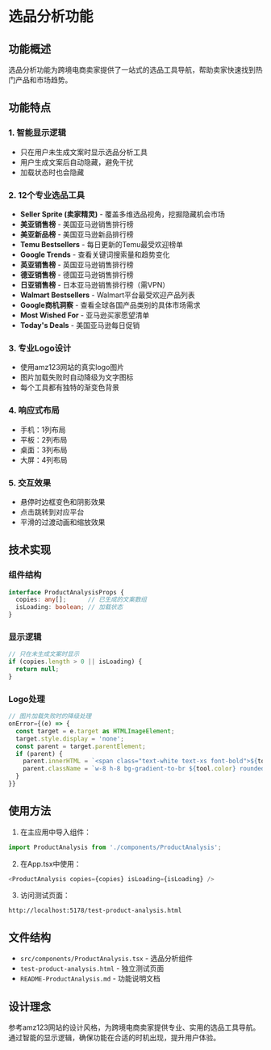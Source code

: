 # 选品分析功能

## 功能概述

选品分析功能为跨境电商卖家提供了一站式的选品工具导航，帮助卖家快速找到热门产品和市场趋势。

## 功能特点

### 1. 智能显示逻辑
- 只在用户未生成文案时显示选品分析工具
- 用户生成文案后自动隐藏，避免干扰
- 加载状态时也会隐藏

### 2. 12个专业选品工具
- **Seller Sprite (卖家精灵)** - 覆盖多维选品视角，挖掘隐藏机会市场
- **美亚销售榜** - 美国亚马逊销售排行榜
- **美亚新品榜** - 美国亚马逊新品排行榜
- **Temu Bestsellers** - 每日更新的Temu最受欢迎榜单
- **Google Trends** - 查看关键词搜索量和趋势变化
- **英亚销售榜** - 英国亚马逊销售排行榜
- **德亚销售榜** - 德国亚马逊销售排行榜
- **日亚销售榜** - 日本亚马逊销售排行榜（需VPN）
- **Walmart Bestsellers** - Walmart平台最受欢迎产品列表
- **Google商机洞察** - 查看全球各国产品类别的具体市场需求
- **Most Wished For** - 亚马逊买家愿望清单
- **Today's Deals** - 美国亚马逊每日促销

### 3. 专业Logo设计
- 使用amz123网站的真实logo图片
- 图片加载失败时自动降级为文字图标
- 每个工具都有独特的渐变色背景

### 4. 响应式布局
- 手机：1列布局
- 平板：2列布局
- 桌面：3列布局
- 大屏：4列布局

### 5. 交互效果
- 悬停时边框变色和阴影效果
- 点击跳转到对应平台
- 平滑的过渡动画和缩放效果

## 技术实现

### 组件结构
```typescript
interface ProductAnalysisProps {
  copies: any[];      // 已生成的文案数组
  isLoading: boolean; // 加载状态
}
```

### 显示逻辑
```typescript
// 只在未生成文案时显示
if (copies.length > 0 || isLoading) {
  return null;
}
```

### Logo处理
```typescript
// 图片加载失败时的降级处理
onError={(e) => {
  const target = e.target as HTMLImageElement;
  target.style.display = 'none';
  const parent = target.parentElement;
  if (parent) {
    parent.innerHTML = `<span class="text-white text-xs font-bold">${tool.name.charAt(0)}</span>`;
    parent.className = `w-8 h-8 bg-gradient-to-br ${tool.color} rounded-lg flex items-center justify-center flex-shrink-0`;
  }
}}
```

## 使用方法

1. 在主应用中导入组件：
```typescript
import ProductAnalysis from './components/ProductAnalysis';
```

2. 在App.tsx中使用：
```typescript
<ProductAnalysis copies={copies} isLoading={isLoading} />
```

3. 访问测试页面：
```
http://localhost:5178/test-product-analysis.html
```

## 文件结构

- `src/components/ProductAnalysis.tsx` - 选品分析组件
- `test-product-analysis.html` - 独立测试页面
- `README-ProductAnalysis.md` - 功能说明文档

## 设计理念

参考amz123网站的设计风格，为跨境电商卖家提供专业、实用的选品工具导航。通过智能的显示逻辑，确保功能在合适的时机出现，提升用户体验。
